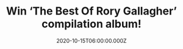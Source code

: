 ---
campaign-uuid: "c-286e8a80-4f52-4174-b167-88cee39d7a6b"
type: "Competition"
category: "Music"
date: "2020-10-15T06:00:00.000Z"
end-date: "2020-11-15T23:59:00.000Z"
disable-form: false
is_promoted: false
has_entry_page: true
title: "Win ‘The Best Of Rory Gallagher’ compilation album!"
competition-description: "<p>Following the commercial and critically acclaimed success\
  \ of the recent albums ‘Blues’, Rory Gallagher is back with a collection entitled\
  \ ‘The Best Of Rory Gallagher’. We have great news for you, we are giving you the\
  \ chance of wining a copy of his album now.</p>\n<p>Want it? Click below for a chance\
  \ to win.</p>\n"
hero-header: "Win ‘The Best Of Rory Gallagher’ compilation album!"
terms-confirmation: "N/A"
banner-img: "https://assets.expresslyapp.com/asset-f28364a9-97d7-4305-b8f0-033c66135d64.jpg"
logo-left-href: "aaa.nme.com"
logo-left-image: "https://assets.expresslyapp.com/asset-fc493d5e-4600-4ad7-926c-b9c6d81d532f.jpg"
logo-left-title: "NME AAA"
bg-image-hero: "https://assets.expresslyapp.com/asset-f17d79c9-5ad8-40a6-b5da-109b0a8aecb5.jpg"
bg-image-first: "https://assets.expresslyapp.com/asset-864a4333-acef-4001-9274-5575755e48e8.jpg"
section1-content: "<p>Following the commercial and critically acclaimed success of\
  \ the recent albums Blues (2019) and the three-week running No.1 album on the Billboard\
  \ Blues Chart Check Shirt Wizard - Live in '77 (2020), Rory Gallagher is back with\
  \ a collection entitled ‘The Best Of Rory Gallagher’</p>\n<p>The comprehensive compilation\
  \ includes Rory’s most iconic songs compiled from across his recording career, including\
  \ tracks from Rory’s seminal first band Taste (1969) through to his final studio\
  \ album Fresh Evidence (1990).</p>\n<p>Click below and it could be yours.</p>\n"
entry-title: "Win ‘The Best Of Rory Gallagher’ compilation album!"
entry-content: "<p>Enter the draw to win ‘The Best Of Rory Gallagher’ compilation\
  \ album by completing the form below before 23:59 on the 15th of November  2020.</p>\n"
has-winner: false
prize-description: "‘The Best Of Rory Gallagher’ compilation album!"
special-conditions: "Multiple entries are allowed up to one every day.\r\n\r\nThis\
  \ competition is also available on: https://club.expressly.io/competitions/the-best-of-rory-gallagher-album"
country-restrictions:
- "GB"
---